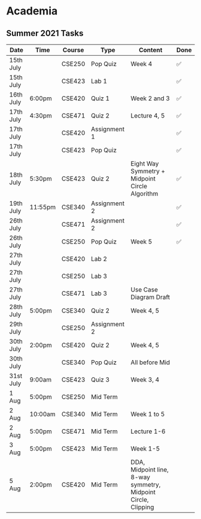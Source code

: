 # Academia

## Summer 2021 Tasks

| Date      | Time    | Course | Type         | Content                                                       | Done |
| --------- | ------- | ------ | ------------ | ------------------------------------------------------------- | ---- |
| 15th July |         | CSE250 | Pop Quiz     | Week 4                                                        | ✅   |
| 15th July |         | CSE423 | Lab 1        |                                                               | ✅   |
| 16th July | 6:00pm  | CSE420 | Quiz 1       | Week 2 and 3                                                  | ✅   |
| 17th July | 4:30pm  | CSE471 | Quiz 2       | Lecture 4, 5                                                  | ✅   |
| 17th July |         | CSE420 | Assignment 1 |                                                               | ✅   |
| 17th July |         | CSE423 | Pop Quiz     |                                                               | ✅   |
| 18th July | 5:30pm  | CSE423 | Quiz 2       | Eight Way Symmetry + Midpoint Circle Algorithm                | ✅   |
| 19th July | 11:55pm | CSE340 | Assignment 2 |                                                               | ✅   |
| 26th July |         | CSE471 | Assignment 2 |                                                               | ✅   |
| 26th July |         | CSE250 | Pop Quiz     | Week 5                                                        | ✅   |
| 27th July |         | CSE420 | Lab 2        |                                                               |      |
| 27th July |         | CSE250 | Lab 3        |                                                               |      |
| 27th July |         | CSE471 | Lab 3        | Use Case Diagram Draft                                        |      |
| 28th July | 5:00pm  | CSE340 | Quiz 2       | Week 4, 5                                                     |      |
| 29th July |         | CSE250 | Assignment 2 |                                                               |      |
| 30th July | 2:00pm  | CSE420 | Quiz 2       | Week 4, 5                                                     |      |
| 30th July |         | CSE340 | Pop Quiz     | All before Mid                                                |      |
| 31st July | 9:00am  | CSE423 | Quiz 3       | Week 3, 4                                                     |      |
| 1 Aug     | 5:00pm  | CSE250 | Mid Term     |                                                               |      |
| 2 Aug     | 10:00am | CSE340 | Mid Term     | Week 1 to 5                                                   |      |
| 2 Aug     | 5:00pm  | CSE471 | Mid Term     | Lecture 1-6                                                   |      |
| 3 Aug     | 5:00pm  | CSE423 | Mid Term     | Week 1-5                                                      |      |
| 5 Aug     | 2:00pm  | CSE420 | Mid Term     | DDA, Midpoint line, 8-way symmetry, Midpoint Circle, Clipping |      |
